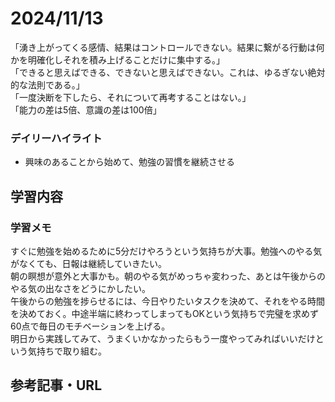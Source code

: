 # 2024/11/13
「湧き上がってくる感情、結果はコントロールできない。結果に繋がる行動は何かを明確化しそれを積み上げることだけに集中する。」  
「できると思えばできる、できないと思えばできない。これは、ゆるぎない絶対的な法則である。」  
「一度決断を下したら、それについて再考することはない。」  
「能力の差は5倍、意識の差は100倍」  

### デイリーハイライト
- 興味のあることから始めて、勉強の習慣を継続させる

## 学習内容


### 学習メモ
すぐに勉強を始めるために5分だけやろうという気持ちが大事。勉強へのやる気がなくても、日報は継続していきたい。  
朝の瞑想が意外と大事かも。朝のやる気がめっちゃ変わった、あとは午後からのやる気の出なさをどうにかしたい。  
午後からの勉強を捗らせるには、今日やりたいタスクを決めて、それをやる時間を決めておく。中途半端に終わってしまってもOKという気持ちで完璧を求めず60点で毎日のモチベーションを上げる。  
明日から実践してみて、うまくいかなかったらもう一度やってみればいいだけという気持ちで取り組む。  


## 参考記事・URL
